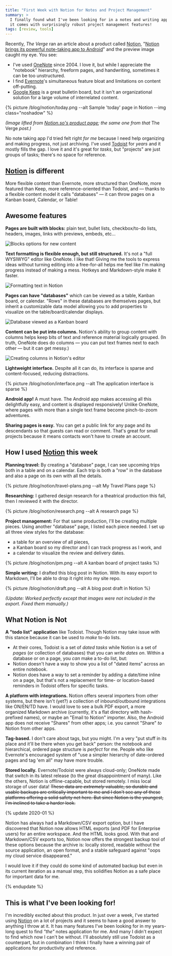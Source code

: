 ```yaml
---
title: "First Week with Notion for Notes and Project Management"
summary: >
  I finally found what I've been looking for in a notes and writing app. Bonus:
  it comes with surprisingly robust project management features!
tags: [review, tools]
---
```


Recently, _The Verge_ ran an article about a product called [Notion][N],
"[Notion brings its powerful note-taking app to Android][VERGE]" and the preview
image caught my eye. You see:

- I've used [OneNote][ON] since 2004. I love it, but while I appreciate the
  "notebook" hierarchy, freeform pages, and handwriting, sometimes it can be
  too unstructured.
- I find [Evernote][EV]'s simultaneous feature bloat and limitations on content
  off-putting.
- [Google Keep][GK] is a great bulletin board, but it isn't an organizational
  solution for a large volume of interrelated content.

{% picture /blog/notion/today.png --alt Sample 'today' page in Notion --img class="noshadow" %}

_(Image lifted from [Notion.so's product page][NP]; the same one from that_ The
Verge _post.)_

No note taking app I'd tried felt right _for me_ because I need help organizing
and making progress, not just archiving. I've used [Todoist][T] for _years_ and
it mostly fills the gap. I love it and it's great for _tasks_, but "projects"
are just groups of tasks; there's no space for reference.

## [Notion][N] is different

More flexible content than Evernote, more structured than OneNote, more featured
than Keep, more reference-oriented than Todoist, and — thanks to a flexible
content model it calls "databases" — it can throw pages on a Kanban board,
Calendar, or Table!

## Awesome features

**Pages are built with blocks:** plain text, bullet lists, checkbox/to-do lists,
headers, images, links with previews, embeds, etc&hellip;

![Blocks options for new content](/assets/blog/notion/blocks.gif)

**Text formatting is flexible enough, but still structured.** It's not a "full
WYSIWYG" editor like OneNote. I like that! Giving me the tools to express ideas
without turning editing into a free-for-all helps me feel like I'm making
progress instead of making a mess. Hotkeys and Markdown-style make it faster.

![Formatting text in Notion](/assets/blog/notion/formatting.gif)

**Pages can have "databases"** which can be viewed as a table, Kanban board, or
calendar. "Rows" in these databases are themselves pages, but inherit a
customizable data model allowing you to add properties to visualize on
the table/board/calendar displays.

![Database viewed as a Kanban board](/assets/blog/notion/database.gif)

**Content can be put into columns.** Notion's ability to group content with
columns helps keep bits of text and reference material logically grouped. (In
truth, OneNote does do columns — you can put text frames next to each other —
but it can get messy.)

![Creating columns in Notion's editor](/assets/blog/notion/columns.gif)

**Lightweight interface.** Despite all it can do, its interface is sparse and
content-focused, reducing distractions.

{% picture /blog/notion/interface.png --alt The application interface is sparse %}

**Android app!** A must have. The Android app makes accessing all this
delightfully easy, and content is displayed responsively! Unlike OneNote, where
pages with more than a single text frame become pinch-to-zoom adventures.

**Sharing pages is easy.** You can get a public link for any page and its
descendants so that guests can read or comment. That's great for small projects
because it means contacts won't have to create an account.

## How I used [Notion][N] this week

**Planning travel:** By creating a "database" page, I can see upcoming trips
both in a table and on a calendar. Each trip is both a "row" in the database and
also a page on its own with all the details.

{% picture /blog/notion/travel-plans.png --alt My Travel Plans page %}

**Researching:** I gathered design research for a theatrical production this
fall, then I reviewed it with the director.

{% picture /blog/notion/research.png --alt A research page %}

**Project management:** For that same production, I'll be creating multiple
pieces. Using another "database" page, I listed each piece needed. I set up all
three view styles for the database:
- a table for an overview of all pieces,
- a Kanban board so my director and I can track progress as I work, and
- a calendar to visualize the review and delivery dates.

{% picture /blog/notion/pm.png --alt A kanban board of project tasks %}

**Simple writing:** I drafted this blog post in Notion. With its easy export to
Markdown, I'll be able to drop it right into my site repo.

{% picture /blog/notion/draft.png --alt A blog post draft in Notion %}

_(Update: Worked perfectly except that images were not included in the export. Fixed them manually.)_

## What Notion is Not

**A "todo list" application** like Todoist. Though Notion may take issue with
this stance because it can be used to _make_ to-do lists.
- At their cores, Todoist is a set of _dated tasks_ while Notion is a set of
  _pages_ (or collection of databases) that you can _write dates on_. Within a
  database or on a page, you _can_ make a to-do list, but:
- Notion doesn't have a way to show you a list of "dated items" across an
  entire notebook.
- Notion does have a way to set a reminder by adding a date/time inline on a
  page, but that's not a replacement for time- or location-based reminders in
  Todoist offers for specific tasks.

**A platform with integrations.** Notion offers several importers from other
systems, but there isn't (yet?) a collection of inbound/outbound integrations
like ON/EN/TD have. I would love to see a bulk PDF export, a more organized
Markdown archive (currently, it's a flat directory with hash-prefixed names), or
maybe an "Email to Notion" importer. Also, the Android app does not receive
"Shares" from other apps; i.e. you cannot "Share" _to_ Notion from other apps.

**Tag-based.** I don't care about tags, but you might. I'm a very "put stuff in
its place and it'll be there when you get back" person: the notebook and
hierarchical, ordered page structure is _perfect_ for me. People who like
Evernote's encouraged system of "use a simpler hierarchy of date-ordered pages
and tag 'em all" may have more trouble.

**Stored locally.** Evernote/Todoist were always cloud-only; OneNote made that
switch in its latest release (to the great disappointment of many). Like the
others, Notion is offline-capable, but stored remotely. I miss local storage of
user data! <del>These data are _extremely_ valuable, so durable and usable backups
are critically important to me and I don't see any of these platforms offering a
solid safety net here. But since Notion is the youngest, I'm inclined to take a
harder look.</del>

{% update 2020-01 %}

Notion has always had a Markdown/CSV export option, but I have discovered that
Notion now allows HTML exports (and PDF for Enterprise users) for an entire
workspace. And the HTML looks good. With that and Markdown/CSV exports too,
Notion now offers the strongest backup tool of these options because the archive
is: locally stored, readable without the source application, an open format, and
a stable safeguard against "oops my cloud service disappeared."

I would love it if they could do some kind of automated backup but even in its
current iteration as a manual step, this solidifies Notion as a safe place for
important data for me.

{% endupdate %}

## This is what I've been looking for!

I'm incredibly excited about this product. In just over a week, I've started
using [Notion][N] on a lot of projects and it seems to have a good answer to
anything I throw at it. It has many features I've been looking for in my
years-long quest to find _"the"_ notes application for me. And many I didn't
expect to find which now I can't be without. I'll absolutely still use Todoist
as a counterpart, but in combination I think I finally have a winning pair of
applications for productivity and reference.

[N]: https://notion.so
[VERGE]: https://www.theverge.com/2018/6/7/17434754/notion-android-app-notes-productivity-review
[ON]: https://products.office.com/en-US/onenote
[EV]: https://www.evernote.com
[GK]: https://www.google.com/keep/
[T]: https://www.todoist.com
[NP]: https://www.notion.so/product
[FK]: https://www.fourkitchens.com
